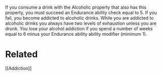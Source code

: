 If you consume a drink with the Alcoholic property that also has this property, you must succeed an Endurance ability check equal to 5. If you fail, you become addicted to alcoholic drinks. While you are addicted to alcoholic drinks you always have two levels of exhaustion unless you are drunk. You lose your alcohol addiction if you spend a number of weeks equal to 6 minus your Endurance ability ability modifier (minimum 1).

# Related
[[Addiction]]